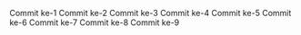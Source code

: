
Commit ke-1
Commit ke-2
Commit ke-3
Commit ke-4
Commit ke-5
Commit ke-6
Commit ke-7
Commit ke-8
Commit ke-9

